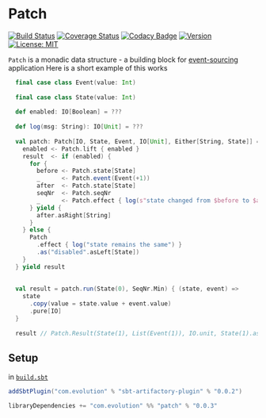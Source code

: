 # Patch
[![Build Status](https://github.com/evolution-gaming/patch/workflows/CI/badge.svg)](https://github.com/evolution-gaming/patch/actions?query=workflow%3ACI)
[![Coverage Status](https://coveralls.io/repos/github/evolution-gaming/patch/badge.svg?branch=master)](https://coveralls.io/github/evolution-gaming/patch?branch=master)
[![Codacy Badge](https://app.codacy.com/project/badge/Grade/f9d2e05d108c4c259680b4b5f7753001)](https://www.codacy.com/gh/evolution-gaming/patch/dashboard?utm_source=github.com&amp;utm_medium=referral&amp;utm_content=evolution-gaming/patch&amp;utm_campaign=Badge_Grade)
[![Version](https://img.shields.io/badge/version-click-blue)](https://evolution.jfrog.io/artifactory/api/search/latestVersion?g=com.evolution&a=patch_2.13&repos=public)
[![License: MIT](https://img.shields.io/badge/license-MIT-yellowgreen.svg)](https://opensource.org/licenses/MIT)

`Patch` is a monadic data structure - a building block for [event-sourcing](https://martinfowler.com/eaaDev/EventSourcing.html) application
Here is a short example of this works

```scala
  final case class Event(value: Int)
  
  final case class State(value: Int)
  
  def enabled: IO[Boolean] = ???
  
  def log(msg: String): IO[Unit] = ???
  
  val patch: Patch[IO, State, Event, IO[Unit], Either[String, State]] = for {
    enabled <- Patch.lift { enabled }
    result  <- if (enabled) {
      for {
        before <- Patch.state[State]
        _      <- Patch.event(Event(+1))
        after  <- Patch.state[State]
        seqNr  <- Patch.seqNr
        _      <- Patch.effect { log(s"state changed from $before to $after($seqNr)") }
      } yield {
        after.asRight[String]
      }
    } else {
      Patch
        .effect { log("state remains the same") }
        .as("disabled".asLeft[State])
    }
  } yield result
  
  
  val result = patch.run(State(0), SeqNr.Min) { (state, event) =>
    state
      .copy(value = state.value + event.value)
      .pure[IO]
  }
  
  result // Patch.Result(State(1), List(Event(1)), IO.unit, State(1).asRight)
```

## Setup

in [`build.sbt`](https://www.scala-sbt.org/1.x/docs/Basic-Def.html#What+is+a+build+definition%3F)
```scala
addSbtPlugin("com.evolution" % "sbt-artifactory-plugin" % "0.0.2")

libraryDependencies += "com.evolution" %% "patch" % "0.0.3"
```